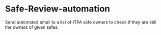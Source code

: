 # Safe-Review-automation
Send automated email to a list of ITPA  safe owners to check if they are still the owners of given safes.
